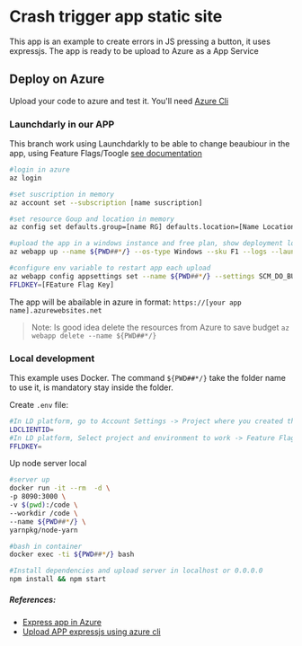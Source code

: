 # Crash trigger app static site
This app is an example to create errors in JS pressing a button, it uses expressjs. The app is ready to be upload to Azure as a App Service

## Deploy on Azure
Upload your code to azure and test it. You'll need [Azure Cli](https://docs.microsoft.com/en-us/cli/azure/install-azure-cli)

### Launchdarly in our APP
This branch work using Launchdarkly to be able to change beaubiour in the app, using Feature Flags/Toogle [see documentation](README-LD.md)
```bash
#login in azure
az login

#set suscription in memory
az account set --subscription [name suscription]

#set resource Goup and location in memory
az config set defaults.group=[name RG] defaults.location=[Name Location eastus2 other]

#upload the app in a windows instance and free plan, show deployment logs and watch it in brorser
az webapp up --name ${PWD##*/} --os-type Windows --sku F1 --logs --launch-browser

#configure env variable to restart app each upload
az webapp config appsettings set --name ${PWD##*/} --settings SCM_DO_BUILD_DURING_DEPLOYMENT=true LDCLIENTID=[Launchdarkly SDKs using Client-side ID]
FFLDKEY=[FEature Flag Key]
```
The app will be abailable in azure in format: `https://[your app name].azurewebsites.net`

> Note: Is good idea delete the resources from Azure to save budget `az webapp delete --name ${PWD##*/}`

### Local development
This example uses Docker. The command `${PWD##*/}` take the folder name to use it, is mandatory stay inside the folder.

Create `.env` file:
```bash
#In LD platform, go to Account Settings -> Project where you created the flag -> and copy Client-side ID
LDCLIENTID=
#In LD platform, Select project and environment to work -> Feature Flags -> Select Feature created -> Copy KEY
FFLDKEY=
```
Up node server local
```bash
#server up
docker run -it --rm  -d \
-p 8090:3000 \
-v $(pwd):/code \
--workdir /code \
--name ${PWD##*/} \
yarnpkg/node-yarn 

#bash in container
docker exec -ti ${PWD##*/} bash

#Install dependencies and upload server in localhost or 0.0.0.0
npm install && npm start
```

##### References:
- [Express app in Azure](https://docs.microsoft.com/en-us/azure/app-service/quickstart-nodejs?pivots=development-environment-vscode&tabs=windows)
- [Upload APP expressjs using azure cli](https://docs.microsoft.com/en-us/azure/developer/javascript/tutorial/tutorial-vscode-azure-cli-node/tutorial-vscode-azure-cli-node-03)